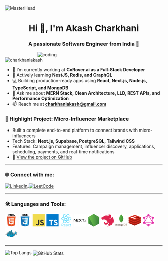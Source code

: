 <!-- Master Head Image -->
<img src="https://running-turquoise-mdn3vgnr9g.edgeone.app/Test.png" alt="MasterHead" >

<h1 align="center">Hi 👋, I'm Akash Charkhani</h1>
<h3 align="center">A passionate Software Engineer from India 🚀</h3>

<!-- Right-aligned coding image -->
<img align="right" width="400" src="https://blog.alexdevero.com/wp-content/uploads/2019/08/12-07-19-16-tips-to-become-a-better-programmer-pt1-blog.jpg" alt="coding">

<!-- Profile views badge -->
<p align="left">
  <img src="https://komarev.com/ghpvc/?username=charkhaniakash&label=Profile%20views&color=0e75b6&style=flat" alt="charkhaniakash" />
</p>

- 🔭 I’m currently working at **CoRover.ai as a Full-Stack Developer**
- 🌱 Actively learning **NestJS, Redis, and GraphQL**
- 💻 Building production-ready apps using **React, Next.js, Node.js, TypeScript, and MongoDB**
- 💬 Ask me about **MERN Stack, Clean Architecture, LLD, REST APIs, and Performance Optimization**
- 📫 Reach me at **charkhaniakash@gmail.com**

### 🚀 Highlight Project: Micro-Influencer Marketplace
- Built a complete end-to-end platform to connect brands with micro-influencers
- Tech Stack: **Next.js, Supabase, PostgreSQL, Tailwind CSS**
- Features: Campaign management, influencer discovery, applications, scheduling, payments, and real-time notifications
- 🔗 [View the project on GitHub](https://github.com/charkhaniakash/microinfluencer-platform)

---

<h3 align="left">🌐 Connect with me:</h3>
<p align="left">
  <a href="https://www.linkedin.com/in/akash-charkhani-4375442a9/" target="blank">
    <img align="center" src="https://raw.githubusercontent.com/rahuldkjain/github-profile-readme-generator/master/src/images/icons/Social/linked-in-alt.svg" alt="LinkedIn" height="30" width="40" />
  </a>
  <a href="https://leetcode.com/charkhaniakash/" target="blank">
    <img align="center" src="https://raw.githubusercontent.com/rahuldkjain/github-profile-readme-generator/master/src/images/icons/Social/leet-code.svg" alt="LeetCode" height="30" width="40" />
  </a>
</p>

---

<h3 align="left">🛠️ Languages and Tools:</h3>
<p align="left"> 
  <a href="https://www.w3.org/html/" target="_blank"><img src="https://raw.githubusercontent.com/devicons/devicon/master/icons/html5/html5-original-wordmark.svg" alt="HTML5" width="40" height="40"/></a>
  <a href="https://www.w3schools.com/css/" target="_blank"><img src="https://raw.githubusercontent.com/devicons/devicon/master/icons/css3/css3-original-wordmark.svg" alt="CSS3" width="40" height="40"/></a>
  <a href="https://developer.mozilla.org/en-US/docs/Web/JavaScript" target="_blank"><img src="https://raw.githubusercontent.com/devicons/devicon/master/icons/javascript/javascript-original.svg" alt="JavaScript" width="40" height="40"/></a>
  <a href="https://www.typescriptlang.org/" target="_blank"><img src="https://raw.githubusercontent.com/devicons/devicon/master/icons/typescript/typescript-original.svg" alt="TypeScript" width="40" height="40"/></a>
  <a href="https://reactjs.org/" target="_blank"><img src="https://raw.githubusercontent.com/devicons/devicon/master/icons/react/react-original-wordmark.svg" alt="React" width="40" height="40"/></a>
  <a href="https://nextjs.org/" target="_blank"><img src="https://raw.githubusercontent.com/devicons/devicon/master/icons/nextjs/nextjs-original-wordmark.svg" alt="Next.js" width="40" height="40"/></a>
  <a href="https://nodejs.org/" target="_blank"><img src="https://raw.githubusercontent.com/devicons/devicon/master/icons/nodejs/nodejs-original.svg" alt="Node.js" width="40" height="40"/></a>
  <a href="https://nestjs.com/" target="_blank"><img src="https://raw.githubusercontent.com/devicons/devicon/master/icons/nestjs/nestjs-plain.svg" alt="NestJS" width="40" height="40"/></a>
  <a href="https://www.mongodb.com/" target="_blank"><img src="https://raw.githubusercontent.com/devicons/devicon/master/icons/mongodb/mongodb-original-wordmark.svg" alt="MongoDB" width="40" height="40"/></a>
  <a href="https://redis.io/" target="_blank"><img src="https://raw.githubusercontent.com/devicons/devicon/master/icons/redis/redis-original.svg" alt="Redis" width="40" height="40"/></a>
  <a href="https://graphql.org/" target="_blank"><img src="https://raw.githubusercontent.com/devicons/devicon/master/icons/graphql/graphql-plain.svg" alt="GraphQL" width="40" height="40"/></a>
  <a href="https://www.docker.com/" target="_blank"><img src="https://raw.githubusercontent.com/devicons/devicon/master/icons/docker/docker-original.svg" alt="Docker" width="40" height="40"/></a>
</p>

---

<p>
  <img align="left" src="https://github-readme-stats.vercel.app/api/top-langs?username=charkhaniakash&show_icons=true&locale=en&layout=compact" alt="Top Langs" height="180px"/>
</p>

<p>
  &nbsp;<img align="center" src="https://github-readme-stats.vercel.app/api?username=charkhaniakash&show_icons=true&locale=en" alt="GitHub Stats" height="180px"/>
</p>
